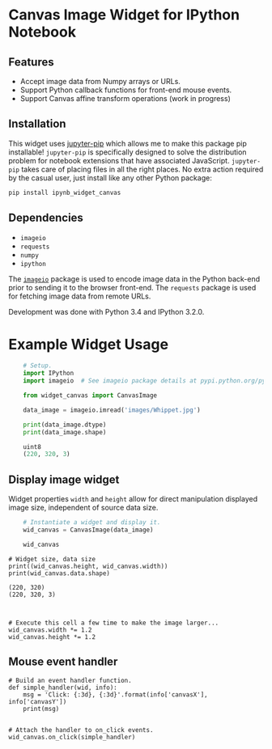 
# Canvas Image Widget for IPython Notebook

## Features

- Accept image data from Numpy arrays or URLs.
- Support Python callback functions for front-end mouse events.
- Support Canvas affine transform operations (work in progress)


## Installation

This widget uses [jupyter-pip](https://github.com/jdfreder/jupyter-pip) which allows me to make this package pip installable!  `jupyter-pip` is specifically designed to solve the distribution problem for notebook extensions that have associated JavaScript.  `jupyter-pip` takes care of placing files in all the right places.  No extra action required by the casual user, just install like any other Python package:

```bash
pip install ipynb_widget_canvas
```

## Dependencies

- `imageio`
- `requests`
- `numpy`
- `ipython`

The [`imageio`](http://imageio.github.io/) package is used to encode image data in the Python back-end prior to sending it to the browser front-end.  The `requests` package is used for fetching image data from remote URLs.

Development was done with Python 3.4 and IPython 3.2.0.

# Example Widget Usage

```py
    # Setup.
    import IPython
    import imageio  # See imageio package details at pypi.python.org/pypi/imageio

    from widget_canvas import CanvasImage

    data_image = imageio.imread('images/Whippet.jpg')

    print(data_image.dtype)
    print(data_image.shape)

    uint8
    (220, 320, 3)
```

## Display image widget

Widget properties `width` and `height` allow for direct manipulation displayed image size, independent of source data size.


```py
    # Instantiate a widget and display it.
    wid_canvas = CanvasImage(data_image)

    wid_canvas
```


    # Widget size, data size
    print((wid_canvas.height, wid_canvas.width))
    print(wid_canvas.data.shape)

    (220, 320)
    (220, 320, 3)



    # Execute this cell a few time to make the image larger...
    wid_canvas.width *= 1.2
    wid_canvas.height *= 1.2

## Mouse event handler


    # Build an event handler function.
    def simple_handler(wid, info):
        msg = 'Click: {:3d}, {:3d}'.format(info['canvasX'], info['canvasY'])
        print(msg)


    # Attach the handler to on_click events.
    wid_canvas.on_click(simple_handler)



